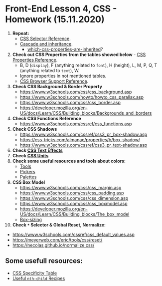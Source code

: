 # Front-End Lesson 4, CSS - Homework (15.11.2020)

1. **Repeat:**
   - [CSS Selector Reference](https://www.w3schools.com/cssref/css_selectors.asp).
   - [Cascade and inheritance](https://developer.mozilla.org/en-US/docs/Learn/CSS/Building_blocks/Cascade_and_inheritance).
     - [which-css-properties-are-inherited](https://stackoverflow.com/questions/5612302/which-css-properties-are-inherited)?
2. **Check out CSS Properties from the tables showed below** - [CSS Properties Reference](https://www.w3schools.com/cssref/default.asp).
   - B, D (`display`), F (anything related to `font`), H (height), L, M, P, Q, T (anything related to `text`), W.
   - Ignore properties in not mentioned tables.
   - [CSS Browser Support Reference](https://www.w3schools.com/cssref/css3_browsersupport.asp).
3. **Check CSS Background & Border Property**
   - https://www.w3schools.com/css/css_background.asp
   - https://www.w3schools.com/howto/howto_css_parallax.asp
   - https://www.w3schools.com/css/css_border.asp
   - https://developer.mozilla.org/en-US/docs/Learn/CSS/Building_blocks/Backgrounds_and_borders
4. **Check CSS Functions Reference**
   - https://www.w3schools.com/cssref/css_functions.asp
5. **Check CSS Shadows**
   - https://www.w3schools.com/cssref/css3_pr_box-shadow.asp
   - https://css-tricks.com/almanac/properties/b/box-shadow/
   - https://www.w3schools.com/cssref/css3_pr_text-shadow.asp
6. **Check [CSS Text Effects](https://www.w3schools.com/css/css3_text_effects.asp)**
7. **Check [CSS Units](https://www.w3schools.com/cssref/css_units.asp)**
8. **Check some useful resources and tools about colors:**
   - [Tools](https://www.one-tab.com/page/uJN_JFNhQ9ampTP7N5RktQ)
   - [Pickers](https://www.one-tab.com/page/qZEXvVYPR96naRHpt8odkw)
   - [Palettes](https://www.one-tab.com/page/IODBmqewTN6nXtEG-vz2lw)
9. **CSS Box Model**
   - https://www.w3schools.com/css/css_margin.asp
   - https://www.w3schools.com/css/css_padding.asp
   - https://www.w3schools.com/css/css_dimension.asp
   - https://www.w3schools.com/css/css_boxmodel.asp
   - https://developer.mozilla.org/en-US/docs/Learn/CSS/Building_blocks/The_box_model
   - [Box-sizing](https://developer.mozilla.org/en-US/docs/Web/CSS/box-sizing)
10. **Check `*` Selector & Global Reset, Normalize:**
   - https://www.w3schools.com/cssref/css_default_values.asp
   - https://meyerweb.com/eric/tools/css/reset/
   - https://necolas.github.io/normalize.css/


## Some usefull resources:

- [CSS Specificity Table](https://sites.google.com/site/csskungfu/_/rsrc/1221742532694/specificity/specificity.gif)
- [Useful `nth-child` Recipes](https://css-tricks.com/useful-nth-child-recipies/)
